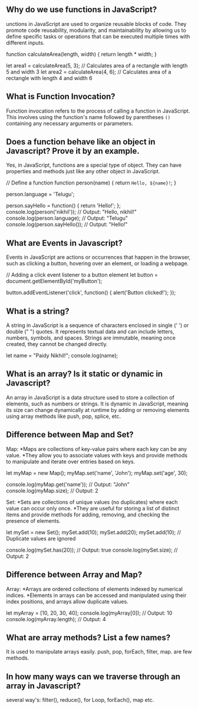 ## Why do we use functions in JavaScript?

unctions in JavaScript are used to organize reusable blocks of code. They promote code reusability, modularity, and maintainability by allowing us to define specific tasks or operations that can be executed multiple times with different inputs.

function calculateArea(length, width) {
    return length * width;
}

let area1 = calculateArea(5, 3); // Calculates area of a rectangle with length 5 and width 3
let area2 = calculateArea(4, 6); // Calculates area of a rectangle with length 4 and width 6

## What is Function Invocation?

Function invocation refers to the process of calling a function in JavaScript. This involves using the function's name followed by parentheses `()` containing any necessary arguments or parameters.

## Does a function behave like an object in Javascript? Prove it by an example.

Yes, in JavaScript, functions are a special type of object. They can have properties and methods just like any other object in JavaScript. 

// Define a function
function person(name) {
    return `Hello, ${name}!`;
}

person.language = 'Telugu';

person.sayHello = function() {
    return 'Hello!';
};
console.log(person('nikhil')); // Output: "Hello, nikhil!"
console.log(person.language); // Output: "Telugu"
console.log(person.sayHello()); // Output: "Hello!"


## What are Events in Javascript?


Events in JavaScript are actions or occurrences that happen in the browser, such as clicking a button, hovering over an element, or loading a webpage.

// Adding a click event listener to a button element
let button = document.getElementById('myButton');

button.addEventListener('click', function() {
    alert('Button clicked!');
});


## What is a string?

A string in JavaScript is a sequence of characters enclosed in single (' ') or double (" ") quotes. It represents textual data and can include letters, numbers, symbols, and spaces. Strings are immutable, meaning once created, they cannot be changed directly.

let name = "Paidy Nikhil!";
console.log(name); 

## What is an array? Is it static or dynamic in Javascript?

An array in JavaScript is a data structure used to store a collection of elements, such as numbers or strings. It is dynamic in JavaScript, meaning its size can change dynamically at runtime by adding or removing elements using array methods like push, pop, splice, etc.

## Difference between Map and Set?

Map:
*Maps are collections of key-value pairs where each key can be any value.
*They allow you to associate values with keys and provide methods to manipulate and iterate over entries based on keys.

let myMap = new Map();
myMap.set('name', 'John');
myMap.set('age', 30);

console.log(myMap.get('name')); // Output: "John"
console.log(myMap.size); // Output: 2

Set:
*Sets are collections of unique values (no duplicates) where each value can occur only once.
*They are useful for storing a list of distinct items and provide methods for adding, removing, and checking the presence of elements.

let mySet = new Set();
mySet.add(10);
mySet.add(20);
mySet.add(10); // Duplicate values are ignored

console.log(mySet.has(20)); // Output: true
console.log(mySet.size); // Output: 2

## Difference between Array and Map?

Array:
*Arrays are ordered collections of elements indexed by numerical indices.
*Elements in arrays can be accessed and manipulated using their index positions, and arrays allow duplicate values.

let myArray = [10, 20, 30, 40];
console.log(myArray[0]); // Output: 10
console.log(myArray.length); // Output: 4

## What are array methods? List a few names?
 
It is used to manipulate arrays easily.
push, pop, forEach, filter, map. are few methods.

## In how many ways can we traverse through an array in Javascript?

several way's:
filter(), reduce(), for Loop, forEach(), map etc.